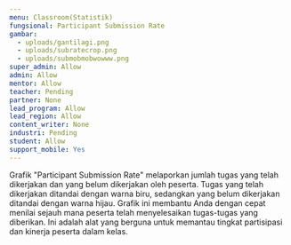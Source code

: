 ```yaml
---
menu: Classroom(Statistik)
fungsional: Participant Submission Rate
gambar:
  - uploads/gantilagi.png
  - uploads/subratecrop.png
  - uploads/submobmobwowww.png
super_admin: Allow
admin: Allow
mentor: Allow
teacher: Pending
partner: None
lead_program: Allow
lead_region: Allow
content_writer: None
industri: Pending
student: Allow
support_mobile: Yes
---
```

Grafik "Participant Submission Rate" melaporkan jumlah tugas yang telah dikerjakan dan yang belum dikerjakan oleh peserta. Tugas yang telah dikerjakan ditandai dengan warna biru, sedangkan yang belum dikerjakan ditandai dengan warna hijau. Grafik ini membantu Anda dengan cepat menilai sejauh mana peserta telah menyelesaikan tugas-tugas yang diberikan. Ini adalah alat yang berguna untuk memantau tingkat partisipasi dan kinerja peserta dalam kelas.